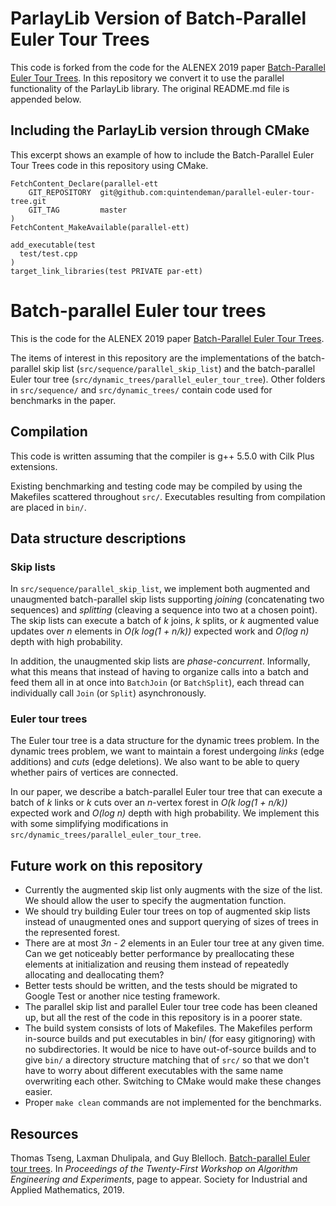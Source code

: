 # ParlayLib Version of Batch-Parallel Euler Tour Trees

This code is forked from the code for the ALENEX 2019 paper [Batch-Parallel Euler Tour Trees](https://arxiv.org/abs/1810.10738).
In this repository we convert it to use the parallel functionality of the ParlayLib library.
The original README.md file is appended below.

## Including the ParlayLib version through CMake

This excerpt shows an example of how to include the Batch-Parallel Euler Tour Trees code in this repository using CMake.

```
FetchContent_Declare(parallel-ett
    GIT_REPOSITORY  git@github.com:quintendeman/parallel-euler-tour-tree.git
    GIT_TAG         master
)
FetchContent_MakeAvailable(parallel-ett)

add_executable(test
  test/test.cpp
)
target_link_libraries(test PRIVATE par-ett)
```


# Batch-parallel Euler tour trees

This is the code for the ALENEX 2019 paper [Batch-Parallel Euler Tour
Trees](https://arxiv.org/abs/1810.10738).

The items of interest in this repository are the implementations of the
batch-parallel skip list (`src/sequence/parallel_skip_list`) and the
batch-parallel Euler tour tree (`src/dynamic_trees/parallel_euler_tour_tree`).
Other folders in `src/sequence/` and `src/dynamic_trees/` contain code used for
benchmarks in the paper.

## Compilation

This code is written assuming that the compiler is g++ 5.5.0 with Cilk Plus
extensions.

Existing benchmarking and testing code may be compiled by using the Makefiles
scattered throughout `src/`. Executables resulting from compilation are placed
in `bin/`.

## Data structure descriptions

### Skip lists

In `src/sequence/parallel_skip_list`, we implement both augmented and
unaugmented batch-parallel skip lists supporting _joining_ (concatenating two
sequences) and _splitting_ (cleaving a sequence into two at a chosen point).
The skip lists can execute a batch of _k_ joins, _k_ splits, or _k_ augmented
value updates over _n_ elements in _O(k log(1 + n/k))_ expected work and _O(log
n)_ depth with high probability.

In addition, the unaugmented skip lists are _phase-concurrent_. Informally, what
this means that instead of having to organize calls into a batch and feed them
all in at once into `BatchJoin` (or `BatchSplit`), each thread can individually
call `Join` (or `Split`) asynchronously.

### Euler tour trees

The Euler tour tree is a data structure for the dynamic trees problem. In the
dynamic trees problem, we want to maintain a forest undergoing _links_ (edge
additions) and _cuts_ (edge deletions). We also want to be able to query whether
pairs of vertices are connected.

In our paper, we describe a batch-parallel Euler tour tree that can execute a
batch of _k_ links or _k_ cuts over an _n_-vertex forest in _O(k
log(1 + n/k))_ expected work and _O(log n)_ depth with high probability. We
implement this with some simplifying modifications in
`src/dynamic_trees/parallel_euler_tour_tree`.

## Future work on this repository
* Currently the augmented skip list only augments with the size of the list.
  We should allow the user to specify the augmentation function.
* We should try building Euler tour trees on top of augmented skip lists instead
  of unaugmented ones and support querying of sizes of trees in the represented
  forest.
* There are at most _3n - 2_ elements in an Euler tour tree at any given time. Can
  we get noticeably better performance by preallocating these elements at
  initialization and reusing them instead of repeatedly allocating and
  deallocating them?
* Better tests should be written, and the tests should be migrated to Google
  Test or another nice testing framework.
* The parallel skip list and parallel Euler tour tree code has been cleaned up,
  but all the rest of the code in this repository is in a poorer state.
* The build system consists of lots of Makefiles. The Makefiles perform
  in-source builds and put executables in bin/ (for easy gitignoring) with no
  subdirectories.  It would be nice to have out-of-source builds and to give
  `bin/` a directory structure matching that of `src/` so that we don't have to
  worry about different executables with the same name overwriting each other.
  Switching to CMake would make these changes easier.
* Proper `make clean` commands are not implemented for the benchmarks.

## Resources
Thomas Tseng, Laxman Dhulipala, and Guy Blelloch. [Batch-parallel Euler tour
trees](https://arxiv.org/abs/1810.10738). In _Proceedings of the Twenty-First
Workshop on Algorithm Engineering and Experiments_, page to appear.  Society for
Industrial and Applied Mathematics, 2019.
